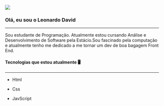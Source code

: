 ![](C:\Workspace\GITHUB\Perfil\Leoodaviid\Leoodaviid\assets\my.gif)





###                                  Olá, eu sou o Leonardo David

---



<p> Sou estudante de Programação. Atualmente estou cursando Análise e Desenvolvimento de Software pela Estácio.Sou fascinado pela computação e atualmente tenho me dedicado a me tornar um dev de boa bagagem Front End.  </p>



#### Tecnologias que estou atualmente :desktop_computer:

---

- Html

- Css

- JavScript

  
